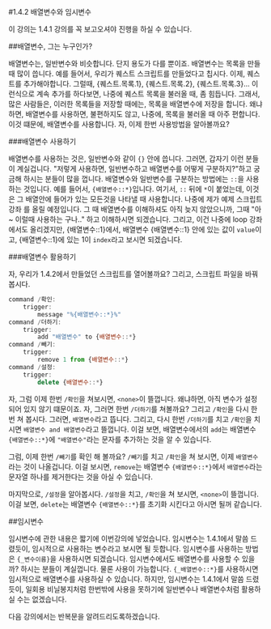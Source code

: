#1.4.2 배열변수와 임시변수

이 강의는 1.4.1 강의를 꼭 보고오셔야 진행을 하실 수 있습니다.

##배열변수, 그는 누구인가?

배열변수는, 일반변수와 비슷합니다. 단지 용도가 다를 뿐이죠. 배열변수는 목록을 만들 때 많이 씁니다. 예를 들어서, 우리가 퀘스트 스크립트를 만들었다고 칩시다. 이제, 퀘스트를 추가해야합니다. 그럴때, {퀘스트.목록.1}, {퀘스트.목록.2}, {퀘스트.목록.3}... 이런식으로 계속 추가를 하다보면, 나중에 퀘스트 목록을 불러올 때, 좀 힘듭니다. 그래서, 많은 사람들은, 이러한 목록들을 저장할 때에는, 목록을 배열변수에 저장을 합니다. 왜냐하면, 배열변수를 사용하면, 불편하지도 않고, 나중에, 목록을 불러올 때 아주 편합니다. 이것 떄문에, 배열변수를 사용합니다. 자, 이제 한번 사용방법을 알아볼까요?

###배열변수 사용하기

배열변수를 사용하는 것은, 일반변수와 같이 `{}` 안에 씁니다. 그러면, 갑자기 이런 분들이 계실겁니다. "저렇게 사용하면, 일반변수하고 배열변수를 어떻게 구분하지?"하고 궁금해 하시는 분들이 많을 껍니다. 배열변수와 일반변수를 구분하는 방법에는 `::`을 사용하는 것입니다. 예를 들어서, `{배열변수::*}`입니다. 여기서, `::` 뒤에 `*`이 붙었는데, 이것은 그 배열안에 들어가 있는 모든것을 나타낼 때 사용합니다. 나중에 제가 예제 스크립트 강좌 를 올릴 예정입니다. 그 때 배열변수를 이해하셔도 아직 늦지 않았으니까, 그때 "아~ 이럴때 사용하는 구나.." 하고 이해하시면 되겠습니다. 그리고, 이건 나중에 loop 강좌에서도 올리겠지만, {배열변수::1}에서, 배열변수 {배열변수::1} 안에 있는 값이 `value`이고, {배열변수::1}에 있는 1이 `index`라고 보시면 되겠습니다.

###배열변수 활용하기

자, 우리가 1.4.2에서 만들었던 스크립트를 열어볼까요? 그리고, 스크립트 파일을 바꿔봅시다.
```JavaScript
command /확인:
    trigger:
        message "%{배열변수::*}%"
command /더하기:
    trigger:
        add "배열변수" to {배열변수::*}
command /빼기:
    trigger:
        remove 1 from {배열변수::*}
command /설정:
    trigger:
        delete {배열변수::*}
```
자, 그럼 이제 한번 `/확인`을 쳐보시면, `<none>`이 뜰껍니다. 왜냐하면, 아직 변수가 설정 되어 있지 않기 떄문이죠. 자, 그러면 한번 `/더하기`를 쳐볼까요? 그리고 `/확인`을 다시 한번 쳐 봅시다. 그러면, `배열변수`라고 뜹니다. 그리고, 다시 한번 `/더하기`를 치고 `/확인`을 치시면 `배열변수 and 배열변수`라고 뜰껍니다. 이걸 보면, 배열변수에서의 `add`는 배열변수 `{배열변수::*}`에 `"배열변수"`라는 문자를 추가하는 것을 알 수 있습니다.
<br />

그럼, 이제 한번 `/빼기`를 확인 해 볼까요? `/빼기`를 치고 `/확인`을 쳐 보시면, 이제 `배열변수`라는 것이 나올겁니다. 이걸 보시면, `remove`는 배열변수 `{배열변수::*}`에서 `배열변수`라는 문자열 하나를 제거한다는 것을 아실 수 있습니다.
<br />

마지막으로, `/설정`을 알아봅시다. `/설정`을 치고, `/확인`을 쳐 보시면, `<none>`이 뜰껍니다. 이걸 보면, `delete`는 배열변수 `{배열변수::*}`를 초기화 시킨다고 아시면 될꺼 같습니다.

##임시변수

임시변수에 관한 내용은 짧기에 이번강의에 넣었습니다. 임시변수는 1.4.1에서 말씀 드렸듯이, 임시적으로 사용하는 변수라고 보시면 될 듯합니다. 임시변수를 사용하는 방법은 `{_변수이름}`을 사용하시면 되겠습니다. 임시변수에서도 배열변수를 사용할 수 있을까? 하시는 분들이 계실껍니다. 물론 사용이 가능합니다. `{_배열변수::*}`를 사용하시면 임시적으로 배열변수를 사용하실 수 있습니다. 하지만, 임시변수는 1.4.1에서 말씀 드렸듯이, 일회용 비닐봉지처럼 한번밖에 사용을 못하기에 일반변수나 배열변수처럼 활용하실 수는 없겠습니다.

다음 강의에서는 반복문을 알려드리도록하겠습니다.
